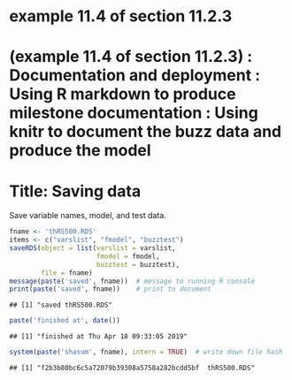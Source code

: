 # example 11.4 of section 11.2.3 
# (example 11.4 of section 11.2.3)  : Documentation and deployment : Using R markdown to produce milestone documentation : Using knitr to document the buzz data and produce the model 
# Title: Saving data 

Save variable names, model, and test data.

``` r
fname <- 'thRS500.RDS'
items <- c("varslist", "fmodel", "buzztest")
saveRDS(object = list(varslist = varslist,
                      fmodel = fmodel,
                      buzztest = buzztest), 
        file = fname)
message(paste('saved', fname))  # message to running R console
print(paste('saved', fname))    # print to document
```

    ## [1] "saved thRS500.RDS"

``` r
paste('finished at', date())
```

    ## [1] "finished at Thu Apr 18 09:33:05 2019"

``` r
system(paste('shasum', fname), intern = TRUE)  # write down file hash
```

    ## [1] "f2b3b80bc6c5a72079b39308a5758a282bcdd5bf  thRS500.RDS"

